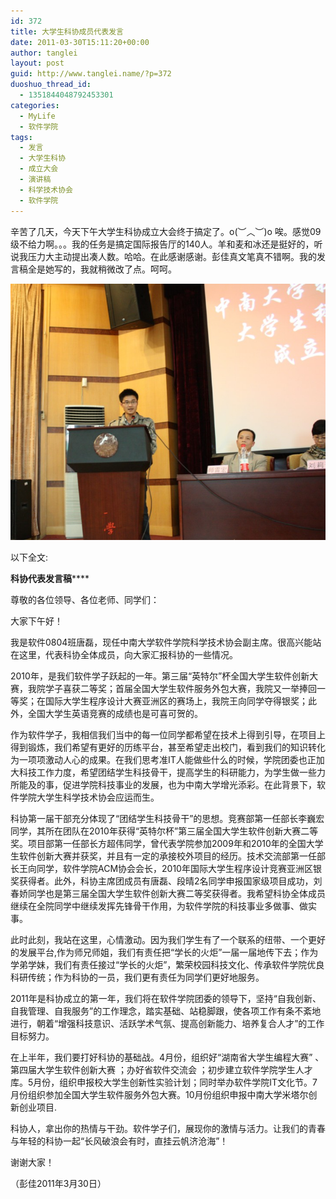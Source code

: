 ```yaml
---
id: 372
title: 大学生科协成员代表发言
date: 2011-03-30T15:11:20+00:00
author: tanglei
layout: post
guid: http://www.tanglei.name/?p=372
duoshuo_thread_id:
  - 1351844048792453301
categories:
  - MyLife
  - 软件学院
tags:
  - 发言
  - 大学生科协
  - 成立大会
  - 演讲稿
  - 科学技术协会
  - 软件学院
---
```

辛苦了几天，今天下午大学生科协成立大会终于搞定了。o(︶︿︶)o 唉。感觉09级不给力啊。。。我的任务是搞定国际报告厅的140人。羊和麦和冰还是挺好的，听说我压力大主动提出凑人数。哈哈。在此感谢感谢。彭佳真文笔真不错啊。我的发言稿全是她写的，我就稍微改了点。呵呵。

[<img class="aligncenter size-full wp-image-373" title="speak_in_kexie" src="/wp-content/uploads/2011/03/speak_in_kexie.jpg" alt=""  data-pinit="registered" />](/wp-content/uploads/2011/03/speak_in_kexie.jpg)

以下全文:

**科协代表发言稿******

尊敬的各位领导、各位老师、同学们：

大家下午好！

我是软件0804班唐磊，现任中南大学软件学院科学技术协会副主席。很高兴能站在这里，代表科协全体成员，向大家汇报科协的一些情况。

2010年，是我们软件学子跃起的一年。第三届“英特尔”杯全国大学生软件创新大赛，我院学子喜获二等奖；首届全国大学生软件服务外包大赛，我院又一举捧回一等奖；在国际大学生程序设计大赛亚洲区的赛场上，我院王向同学夺得银奖；此外，全国大学生英语竞赛的成绩也是可喜可贺的。

作为软件学子，我相信我们当中的每一位同学都希望在技术上得到引导，在项目上得到锻炼，我们希望有更好的历练平台，甚至希望走出校门，看到我们的知识转化为一项项激动人心的成果。在我们思考准IT人能做些什么的时候，学院团委也正加大科技工作力度，希望团结学生科技骨干，提高学生的科研能力，为学生做一些力所能及的事，促进学院科技事业的发展，也为中南大学增光添彩。在此背景下，软件学院大学生科学技术协会应运而生。

科协第一届干部充分体现了“团结学生科技骨干”的思想。竞赛部第一任部长李巍宏同学，其所在团队在2010年获得“英特尔杯”第三届全国大学生软件创新大赛二等奖。项目部第一任部长方超伟同学，曾代表学院参加2009年和2010年的全国大学生软件创新大赛并获奖，并且有一定的承接校外项目的经历。技术交流部第一任部长王向同学，软件学院ACM协会会长，2010年国际大学生程序设计竞赛亚洲区银奖获得者。此外，科协主席团成员有唐磊、段晴2名同学申报国家级项目成功，刘春娇同学也是第三届全国大学生软件创新大赛二等奖获得者。我希望科协全体成员继续在全院同学中继续发挥先锋骨干作用，为软件学院的科技事业多做事、做实事。

此时此刻，我站在这里，心情激动。因为我们学生有了一个联系的纽带、一个更好的发展平台,作为师兄师姐，我们有责任把“学长的火炬”一届一届地传下去；作为学弟学妹，我们有责任接过“学长的火炬”，繁荣校园科技文化、传承软件学院优良科研传统；作为科协的一员，我们更有责任为同学们更好地服务。

2011年是科协成立的第一年，我们将在软件学院团委的领导下，坚持“自我创新、自我管理、自我服务”的工作理念，踏实基础、站稳脚跟，使各项工作有条不紊地进行，朝着“增强科技意识、活跃学术气氛、提高创新能力、培养复合人才”的工作目标努力。

在上半年，我们要打好科协的基础战。4月份，组织好“湖南省大学生编程大赛” 、第四届大学生软件创新大赛 ；办好省软件交流会 ；初步建立软件学院学生人才库。5月份，组织申报校大学生创新性实验计划；同时举办软件学院IT文化节。7月份组织参加全国大学生软件服务外包大赛。10月份组织申报中南大学米塔尔创新创业项目.

科协人，拿出你的热情与干劲。软件学子们，展现你的激情与活力。让我们的青春与年轻的科协一起“长风破浪会有时，直挂云帆济沧海”！

谢谢大家！

（彭佳2011年3月30日）
